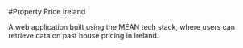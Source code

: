 #Property Price Ireland

A web application built using the MEAN tech stack, where users can retrieve data on past house pricing in Ireland. 
